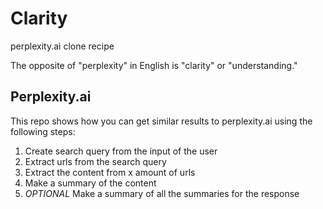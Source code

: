 # Clarity

perplexity.ai clone recipe

The opposite of "perplexity" in English is "clarity" or "understanding."

## Perplexity.ai

This repo shows how you can get similar results to perplexity.ai using the following steps:

1. Create search query from the input of the user
2. Extract urls from the search query
3. Extract the content from x amount of urls
4. Make a summary of the content
5. _OPTIONAL_ Make a summary of all the summaries for the response
